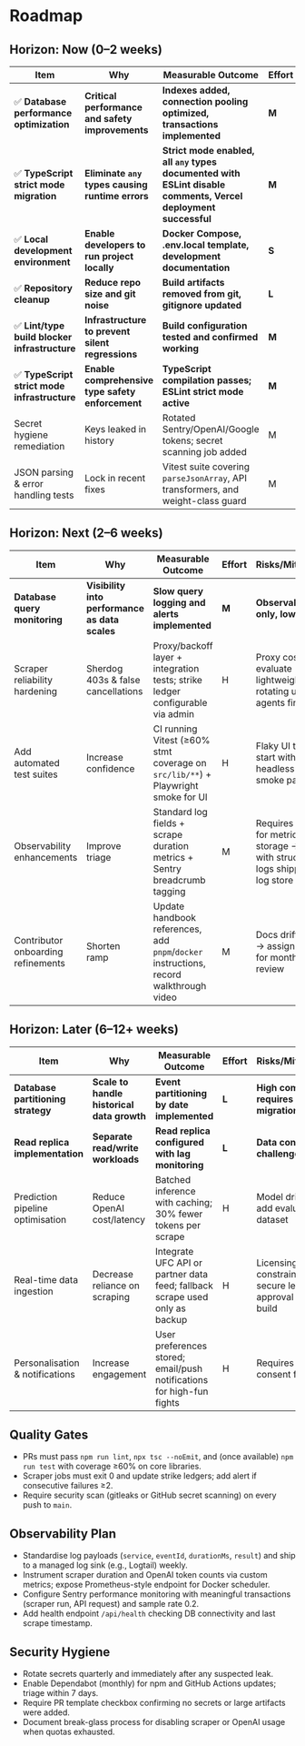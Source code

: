 # Roadmap

## Horizon: Now (0–2 weeks)
| Item | Why | Measurable Outcome | Effort | Risks/Mitigations | Owner | Dependencies |
| --- | --- | --- | --- | --- | --- | --- |
| ✅ **Database performance optimization** | **Critical performance and safety improvements** | **Indexes added, connection pooling optimized, transactions implemented** | **M** | **Low risk, backward compatible** | **Database Engineer** | **None** |
| ✅ **TypeScript strict mode migration** | **Eliminate `any` types causing runtime errors** | **Strict mode enabled, all `any` types documented with ESLint disable comments, Vercel deployment successful** | **M** | **Low risk, compile-time safety** | **Frontend Engineer** | **None** |
| ✅ **Local development environment** | **Enable developers to run project locally** | **Docker Compose, .env.local template, development documentation** | **S** | **Low risk, dev-only changes** | **DevOps Engineer** | **None** |
| ✅ **Repository cleanup** | **Reduce repo size and git noise** | **Build artifacts removed from git, gitignore updated** | **L** | **Low risk, housekeeping** | **Maintenance** | **None** |
| ✅ **Lint/type build blocker infrastructure** | **Infrastructure to prevent silent regressions** | **Build configuration tested and confirmed working** | **M** | **Low risk, infrastructure ready** | **DevOps Engineer** | **TypeScript fixes** |
| ✅ **TypeScript strict mode infrastructure** | **Enable comprehensive type safety enforcement** | **TypeScript compilation passes; ESLint strict mode active** | **M** | **Low risk, quality gate working** | **Frontend Engineer** | **Build infrastructure** |
| Secret hygiene remediation | Keys leaked in history | Rotated Sentry/OpenAI/Google tokens; secret scanning job added | M | Rotation requires coordination → stage rollouts by environment | Security Champ | Access to secret managers |
| JSON parsing & error handling tests | Lock in recent fixes | Vitest suite covering `parseJsonArray`, API transformers, and weight-class guard | M | Needs test harness → bootstrap minimal Vitest config | Backend Engineer | Reinstate lint/type blockers |

## Horizon: Next (2–6 weeks)
| Item | Why | Measurable Outcome | Effort | Risks/Mitigations | Owner | Dependencies |
| --- | --- | --- | --- | --- | --- | --- |
| **Database query monitoring** | **Visibility into performance as data scales** | **Slow query logging and alerts implemented** | **M** | **Observability only, low risk** | **Database Engineer** | **Database optimization complete** |
| Scraper reliability hardening | Sherdog 403s & false cancellations | Proxy/backoff layer + integration tests; strike ledger configurable via admin | H | Proxy costs → evaluate lightweight rotating user agents first | Data Engineer | JSON parsing tests |
| Add automated test suites | Increase confidence | CI running Vitest (≥60% stmt coverage on `src/lib/**`) + Playwright smoke for UI | H | Flaky UI tests → start with headless-only smoke path | QA Lead | Reinstate build blockers, Vitest bootstrap |
| Observability enhancements | Improve triage | Standard log fields + scrape duration metrics + Sentry breadcrumb tagging | M | Requires schema for metrics storage → start with structured logs shipped to log store | Platform Engineer | Scraper hardening |
| Contributor onboarding refinements | Shorten ramp | Update handbook references, add `pnpm`/`docker` instructions, record walkthrough video | M | Docs drift quickly → assign owner for monthly review | DX Lead | Docs overhaul complete |

## Horizon: Later (6–12+ weeks)
| Item | Why | Measurable Outcome | Effort | Risks/Mitigations | Owner | Dependencies |
| --- | --- | --- | --- | --- | --- | --- |
| **Database partitioning strategy** | **Scale to handle historical data growth** | **Event partitioning by date implemented** | **L** | **High complexity, requires careful migration** | **Database Engineer** | **Query monitoring baseline** |
| **Read replica implementation** | **Separate read/write workloads** | **Read replica configured with lag monitoring** | **L** | **Data consistency challenges** | **Database Engineer** | **Query monitoring, partitioning** |
| Prediction pipeline optimisation | Reduce OpenAI cost/latency | Batched inference with caching; 30% fewer tokens per scrape | H | Model drift risk → add evaluation dataset | ML Engineer | Observability metrics |
| Real-time data ingestion | Decrease reliance on scraping | Integrate UFC API or partner data feed; fallback scrape used only as backup | H | Licensing constraints → secure legal approval before build | Product Lead | Scraper hardening |
| Personalisation & notifications | Increase engagement | User preferences stored; email/push notifications for high-fun fights | H | Requires auth & consent flows | Product Team | Data pipeline stabilised |

## Quality Gates
- PRs must pass `npm run lint`, `npx tsc --noEmit`, and (once available) `npm run test` with coverage ≥60% on core libraries.
- Scraper jobs must exit 0 and update strike ledgers; add alert if consecutive failures ≥2.
- Require security scan (gitleaks or GitHub secret scanning) on every push to `main`.

## Observability Plan
- Standardise log payloads (`service`, `eventId`, `durationMs`, `result`) and ship to a managed log sink (e.g., Logtail) weekly.
- Instrument scraper duration and OpenAI token counts via custom metrics; expose Prometheus-style endpoint for Docker scheduler.
- Configure Sentry performance monitoring with meaningful transactions (scraper run, API request) and sample rate 0.2.
- Add health endpoint `/api/health` checking DB connectivity and last scrape timestamp.

## Security Hygiene
- Rotate secrets quarterly and immediately after any suspected leak.
- Enable Dependabot (monthly) for npm and GitHub Actions updates; triage within 7 days.
- Require PR template checkbox confirming no secrets or large artifacts were added.
- Document break-glass process for disabling scraper or OpenAI usage when quotas exhausted.
